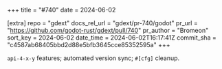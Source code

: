 +++
title = "#740"
date = 2024-06-02

[extra]
repo = "gdext"
docs_rel_url = "gdext/pr-740/godot"
pr_url = "https://github.com/godot-rust/gdext/pull/740"
pr_author = "Bromeon"
sort_key = 2024-06-02
date_time = 2024-06-02T16:17:41Z
commit_sha = "c4587ab68405bbd2d88e5bfb3645cce85352595a"
+++

`api-4-x-y` features; automated version sync; `#[cfg]` cleanup.

